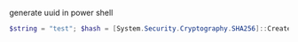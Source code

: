 
generate uuid in power shell
```powershell
$string = "test"; $hash = [System.Security.Cryptography.SHA256]::Create().ComputeHash([System.Text.Encoding]::UTF8.GetBytes($string)); [Guid]::New([byte[]]($hash[0..15]))
```